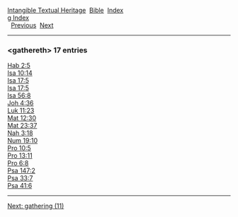 [Intangible Textual Heritage](../../index)  [Bible](../index) 
[Index](index)   
[g Index](_g_)  
  [Previous](c04652)  [Next](c04654) 

------------------------------------------------------------------------

### &lt;gathereth&gt; 17 entries

[Hab 2:5](../kjv/hab002.htm#005)  
[Isa 10:14](../kjv/isa010.htm#014)  
[Isa 17:5](../kjv/isa017.htm#005)  
[Isa 17:5](../kjv/isa017.htm#005)  
[Isa 56:8](../kjv/isa056.htm#008)  
[Joh 4:36](../kjv/joh004.htm#036)  
[Luk 11:23](../kjv/luk011.htm#023)  
[Mat 12:30](../kjv/mat012.htm#030)  
[Mat 23:37](../kjv/mat023.htm#037)  
[Nah 3:18](../kjv/nah003.htm#018)  
[Num 19:10](../kjv/num019.htm#010)  
[Pro 10:5](../kjv/pro010.htm#005)  
[Pro 13:11](../kjv/pro013.htm#011)  
[Pro 6:8](../kjv/pro006.htm#008)  
[Psa 147:2](../kjv/psa147.htm#002)  
[Psa 33:7](../kjv/psa033.htm#007)  
[Psa 41:6](../kjv/psa041.htm#006)  

------------------------------------------------------------------------

[Next: gathering (11)](c04654)
